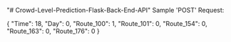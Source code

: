 "# Crowd-Level-Prediction-Flask-Back-End-API" 
Sample 'POST' Request:

{
    "Time": 18,
    "Day": 0,
    "Route_100": 1,
    "Route_101": 0,
    "Route_154": 0,
    "Route_163": 0,
    "Route_176": 0
}
